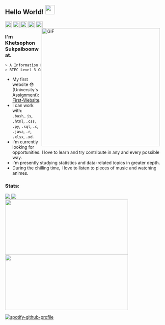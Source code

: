 ## Hello World! <img src="https://raw.githubusercontent.com/iampavangandhi/iampavangandhi/master/gifs/Hi.gif" width="30px"></h2>

<a href="https://www.facebook.com/rrezilz/">
  <img align="left" alt="Khetsophon's Facebook" width="22px" src="https://img.icons8.com/fluency/48/000000/facebook.png" />
</a>
<a href="https://www.instagram.com/rrezils/">
  <img align="left" alt="Khetsophon's IG" width="22px" src="https://img.icons8.com/color-glass/344/instagram-new.png" />
</a>
<a href="mailto: khetsophon.suk@gmail.com">
  <img align="left" alt="Khetsophon's Email" width="22px" src="https://img.icons8.com/office/16/000000/send-mass-email.png" />
</a>
<a href="https://open.spotify.com/user/22uvpvckyrpvresappf77uxui?si=3aa41a96f5384a85">
  <img align="left" alt="Khetsophon's Spotify" width="22px" src="https://img.icons8.com/fluency/344/spotify.png" />
</a>
<a href="https://myanimelist.net/animelist/rezilz?status=7&order=4&order2=0">
  <img align="left" alt="Khetsophon's MAL" width="22px" src="https://pbs.twimg.com/profile_images/1190380284295950339/Py6XnxvH_400x400.jpg" />
</a>

<br />
<img align="right" width= "385px" alt="GIF" src="https://c.tenor.com/bfnPEuMuOFIAAAAC/naruto-yay.gif" />

### I'm Khetsophon Sukpaiboonwat.
````bash
> A Information Engineering Student from KMITL, Thailand. 
> BTEC Level 3 Certiﬁcate in Information Technology. 
````
- My first website 😳 (University's Assignment): [First-Website](https://rezilz.github.io/First-Website/).
- I can work with: `.bash`,`.js`, `.html`, `.css`, `.py`, `.sql`, `.c`, `.java`, `.r`, `.xlsx`, `.xd`.
- I'm currently looking for opportunities. I love to learn and try contribute in any and every possible way.
- I'm presently studying statistics and data-related topics in greater depth.
- During the chilling time, I love to listen to pieces of music and watching animes.

### Stats:
<a href="https://github.com/rezilz">
  <img src="https://img.shields.io/github/followers/rezilz">
</a>
<a href="https://github.com/rezilz">
   <img src="https://komarev.com/ghpvc/?username=rezilz">
</a><br/>
<a href="https://github.com/rezilz">
  <img height="180em" width="400px" src="https://github-readme-stats.vercel.app/api?username=rezilz&show_icons=true&title_color=fff&icon_color=79ff97&text_color=9f9f9f&bg_color=151515" />
  <img height="180em" width="400px" src="https://github-readme-stats.vercel.app/api/top-langs/?username=rezilz&theme=buefy&layout=compact&icon_color=79ff97&text_color=9f9f9f&bg_color=151515" />
</a>



[![spotify-github-profile](https://spotify-github-profile-git-master-rezilz.vercel.app/api/view?uid=22uvpvckyrpvresappf77uxui&cover_image=true&theme=natemoo-re&show_offline=false&background_color=121212&interchange=true&bar_color=53b14f&bar_color_cover=false)](https://spotify-github-profile.vercel.app/api/view?uid=22uvpvckyrpvresappf77uxui&redirect=true)
